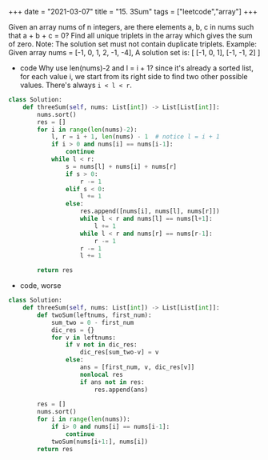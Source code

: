 +++
date = "2021-03-07"
title = "15. 3Sum"
tags = ["leetcode","array"]
+++



Given an array nums of n integers, are there elements a, b, c in nums such that a + b + c = 0? Find all unique triplets in the array which gives the sum of zero.
Note:
The solution set must not contain duplicate triplets.
Example:
Given array nums = [-1, 0, 1, 2, -1, -4], A solution set is: [ [-1, 0, 1], [-1, -1, 2] ]

- code
Why use len(nums)-2 and l = i + 1? since it's already a sorted list, for each value i, we start from its right side to find two other possible values. There's always `i < l < r`.
```py
class Solution:
    def threeSum(self, nums: List[int]) -> List[List[int]]:
        nums.sort()
        res = []
        for i in range(len(nums)-2):
            l, r = i + 1, len(nums) - 1  # notice l = i + 1
            if i > 0 and nums[i] == nums[i-1]:
                continue
            while l < r:
                s = nums[l] + nums[i] + nums[r]
                if s > 0:
                    r -= 1
                elif s < 0:
                    l += 1
                else:
                    res.append([nums[i], nums[l], nums[r]])
                    while l < r and nums[l] == nums[l+1]:
                        l += 1
                    while l < r and nums[r] == nums[r-1]:
                        r -= 1
                    r -= 1
                    l += 1

        return res
```
- code, worse
```py
class Solution:
    def threeSum(self, nums: List[int]) -> List[List[int]]:
        def twoSum(leftnums, first_num):
            sum_two = 0 - first_num
            dic_res = {}
            for v in leftnums:
                if v not in dic_res:
                    dic_res[sum_two-v] = v
                else:
                    ans = [first_num, v, dic_res[v]]
                    nonlocal res
                    if ans not in res:
                        res.append(ans)
    
        res = []
        nums.sort()
        for i in range(len(nums)):
            if i> 0 and nums[i] == nums[i-1]:
                continue
            twoSum(nums[i+1:], nums[i])
        return res

```
